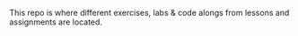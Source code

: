 This repo is where different exercises, labs & code alongs from lessons and assignments are located. 